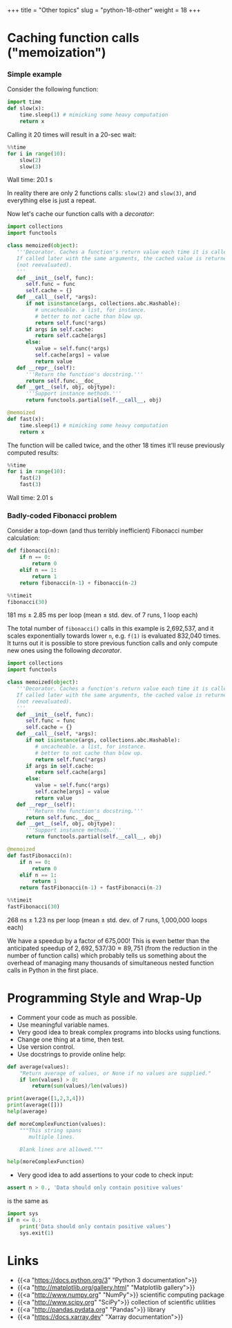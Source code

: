 +++
title = "Other topics"
slug = "python-18-other"
weight = 18
+++

# Caching function calls ("memoization")

<!-- more on this at https://wiki.python.org/moin/PythonDecoratorLibrary#Memoize -->

### Simple example

Consider the following function:

```py
import time
def slow(x):
    time.sleep(1) # mimicking some heavy computation
    return x
```

Calling it 20 times will result in a 20-sec wait:

```py
%%time
for i in range(10):
    slow(2)
    slow(3)
```
Wall time: 20.1 s

In reality there are only 2 functions calls: `slow(2)` and `slow(3)`, and everything else is just a repeat.

Now let's cache our function calls with a *decorator*:

```py
import collections
import functools

class memoized(object):
   '''Decorator. Caches a function's return value each time it is called.
   If called later with the same arguments, the cached value is returned
   (not reevaluated).
   '''
   def __init__(self, func):
      self.func = func
      self.cache = {}
   def __call__(self, *args):
      if not isinstance(args, collections.abc.Hashable):
         # uncacheable. a list, for instance.
         # better to not cache than blow up.
         return self.func(*args)
      if args in self.cache:
         return self.cache[args]
      else:
         value = self.func(*args)
         self.cache[args] = value
         return value
   def __repr__(self):
      '''Return the function's docstring.'''
      return self.func.__doc__
   def __get__(self, obj, objtype):
      '''Support instance methods.'''
      return functools.partial(self.__call__, obj)

@memoized
def fast(x):
    time.sleep(1) # mimicking some heavy computation
    return x
```

The function will be called twice, and the other 18 times it'll reuse previously computed results:

```py
%%time
for i in range(10):
    fast(2)
    fast(3)
```
Wall time: 2.01 s

### Badly-coded Fibonacci problem

Consider a top-down (and thus terribly inefficient) Fibonacci number calculation:

```py
def fibonacci(n):
    if n == 0:
        return 0
    elif n == 1:
        return 1
    return fibonacci(n-1) + fibonacci(n-2)
```
```py
%%timeit
fibonacci(30)
```
181 ms ± 2.85 ms per loop (mean ± std. dev. of 7 runs, 1 loop each)

The total number of `fibonacci()` calls in this example is 2,692,537, and it scales exponentially towards
lower `n`, e.g. `f(1)` is evaluated 832,040 times. It turns out it is possible to store previous function
calls and only compute new ones using the following *decorator*.

```py
import collections
import functools

class memoized(object):
   '''Decorator. Caches a function's return value each time it is called.
   If called later with the same arguments, the cached value is returned
   (not reevaluated).
   '''
   def __init__(self, func):
      self.func = func
      self.cache = {}
   def __call__(self, *args):
      if not isinstance(args, collections.abc.Hashable):
         # uncacheable. a list, for instance.
         # better to not cache than blow up.
         return self.func(*args)
      if args in self.cache:
         return self.cache[args]
      else:
         value = self.func(*args)
         self.cache[args] = value
         return value
   def __repr__(self):
      '''Return the function's docstring.'''
      return self.func.__doc__
   def __get__(self, obj, objtype):
      '''Support instance methods.'''
      return functools.partial(self.__call__, obj)

@memoized
def fastFibonacci(n):
    if n == 0:
        return 0
    elif n == 1:
        return 1
    return fastFibonacci(n-1) + fastFibonacci(n-2)
```

```py
%%timeit
fastFibonacci(30)
```
268 ns ± 1.23 ns per loop (mean ± std. dev. of 7 runs, 1,000,000 loops each)

We have a speedup by a factor of 675,000! This is even better than the anticipated speedup of $2,692,537/30
\approx 89,751$ (from the reduction in the number of function calls) which probably tells us something about
the overhead of managing many thousands of simultaneous nested function calls in Python in the first place.











# Programming Style and Wrap-Up

* Comment your code as much as possible.
* Use meaningful variable names.
* Very good idea to break complex programs into blocks using functions.
* Change one thing at a time, then test.
* Use version control.
* Use docstrings to provide online help:

```py
def average(values):
    "Return average of values, or None if no values are supplied."
    if len(values) > 0:
        return(sum(values)/len(values))

print(average([1,2,3,4]))
print(average([]))
help(average)
```

```py
def moreComplexFunction(values):
    """This string spans
       multiple lines.

    Blank lines are allowed."""

help(moreComplexFunction)
```

* Very good idea to add assertions to your code to check input:

```py
assert n > 0., 'Data should only contain positive values'
```

is the same as

```py
import sys
if n <= 0.:
    print('Data should only contain positive values')
    sys.exit(1)
```

# Links

* {{<a "https://docs.python.org/3" "Python 3 documentation">}}
* {{<a "http://matplotlib.org/gallery.html" "Matplotlib gallery">}}
* {{<a "http://www.numpy.org" "NumPy">}} scientific computing package
* {{<a "http://www.scipy.org" "SciPy">}} collection of scientific utilities
* {{<a "http://pandas.pydata.org" "Pandas">}} library
* {{<a "https://docs.xarray.dev" "Xarray documentation">}}

<!-- {{<a "link" "text">}} -->







<!-- # Other advanced Python topics -->

<!-- - list.sort() and list.index(value); heterogeneous lists -->
<!-- - to/from matplotlib, to/from numpy -->

<!-- <\!-- https://www.w3resource.com/python-exercises/list -\-> -->
<!-- <\!-- https://www.google.ca/amp/s/zwischenzugs.com/2018/01/06/ten-things-i-wish-id-known-about-bash/amp/#ampshare=https://zwischenzugs.com/2018/01/06/ten-things-i-wish-id-known-about-bash -\-> -->
<!-- <\!-- https://github.com/ComputeCanada/DC-shell_automation -\-> -->
